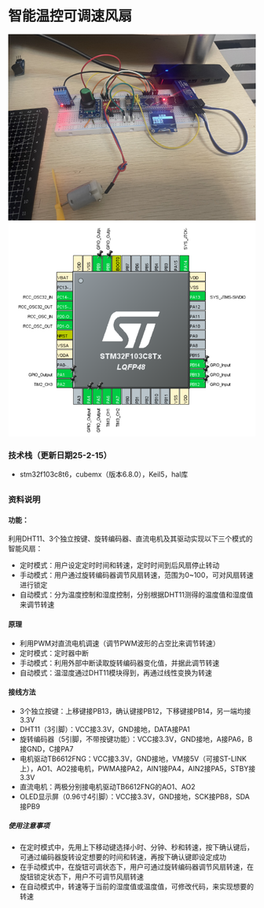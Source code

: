 # 智能温控可调速风扇
![image](https://github.com/qiexingdong/SmartFan/blob/3684cd653865485699de83cb1dab06c25e9fa11f/img/1.png)
![image](https://github.com/qiexingdong/SmartFan/blob/3684cd653865485699de83cb1dab06c25e9fa11f/img/2.png)
### 技术栈（更新日期25-2-15）
* stm32f103c8t6，cubemx（版本6.8.0），Keil5，hal库
##
### 资料说明
#### 功能：	
利用DHT11、3个独立按键、旋转编码器、直流电机及其驱动实现以下三个模式的智能风扇：
* 定时模式：用户设定定时时间和转速，定时时间到后风扇停止转动
* 手动模式：用户通过旋转编码器调节风扇转速，范围为0~100，可对风扇转速进行锁定
* 自动模式：分为温度控制和湿度控制，分别根据DHT11测得的温度值和湿度值来调节转速
	
#### 原理
* 利用PWM对直流电机调速（调节PWM波形的占空比来调节转速）
* 定时模式：定时器中断
* 手动模式：利用外部中断读取旋转编码器变化值，并据此调节转速
* 自动模式：温湿度通过DHT11模块得到，再通过线性变换为转速
	
#### 接线方法
* 3个独立按键：上移键接PB13，确认键接PB12，下移键接PB14，另一端均接3.3V
* DHT11（3引脚）：VCC接3.3V，GND接地，DATA接PA1
* 旋转编码器（5引脚，不带按键功能）：VCC接3.3V，GND接地，A接PA6，B接GND，C接PA7
* 电机驱动TB6612FNG：VCC接3.3V，GND接地，VM接5V（可接ST-LINK上），AO1、AO2接电机，PWMA接PA2，AIN1接PA4，AIN2接PA5，STBY接3.3V
* 直流电机：两极分别接电机驱动TB6612FNG的AO1、AO2
* OLED显示屏（0.96寸4引脚）：VCC接3.3V，GND接地，SCK接PB8，SDA接PB9

##### 使用注意事项
* 在定时模式中，先用上下移动键选择小时、分钟、秒和转速，按下确认键后，可通过编码器旋转设定想要的时间和转速，再按下确认键即设定成功
* 在手动模式中，在旋钮可调状态下，用户可通过旋转编码器调节风扇转速，在旋钮锁定状态下，用户不可调节风扇转速
* 在自动模式中，转速等于当前的湿度值或温度值，可修改代码，来实现想要的转速
